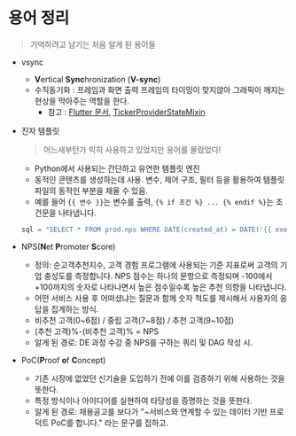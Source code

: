 # 용어 정리

> 기억하려고 남기는 처음 알게 된 용어들

- vsync
  - **V**ertical **Sync**hronization (**V-sync**)
  - 수직동기화 : 프레임과 화면 출력 프레임의 타이밍이 맞지않아 그래픽이 깨지는 현상을 막아주는 역할을 한다.
    - 참고 : [Flutter 문서](https://codelabs.developers.google.com/codelabs/flutter/#6), [TickerProviderStateMixin](https://docs.flutter.io/flutter/widgets/TickerProviderStateMixin-mixin.html)

- 진자 템플릿
  > 어느새부턴가 익히 사용하고 있었지만 용어를 몰랐었다!
  - Python에서 사용되는 간단하고 유연한 템플릿 엔진
  - 동적인 콘텐츠를 생성하는데 사용. 변수, 제어 구조, 필터 등을 활용하여 템플릿 파일의 동적인 부분을 채울 수 있음.
  - 예를 들어 `{{ 변수 }}`는 변수를 출력, `{% if 조건 %} ... {% endif %}`는 조건문을 나타냅니다.

  ```python
  sql = "SELECT * FROM prod.nps WHERE DATE(created_at) = DATE('{{ execution_date }}')"
  ```

- NPS(**N**et **P**romoter **S**core)
  - 정의: 순고객추천지수, 고객 경험 프로그램에 사용되는 기준 지표로써 고객의 기업 충성도를 측정합니다. NPS 점수는 하나의 문항으로 측정되며 -100에서 +100까지의 숫자로 나타나면서 높은 점수일수록 높은 추천 의향을 나타냅니다.
  - 어떤 서비스 사용 후 어떠셨냐는 질문과 함께 숫자 척도를 제시해서 사용자의 응답을 집계하는 방식.
  - 비추천 고객(0~6점) / 중립 고객(7~8점) / 추천 고객(9~10점)
  - (추천 고객)%-(비추천 고객)% = NPS
  - 알게 된 경로: DE 과정 수강 중 NPS를 구하는 쿼리 및 DAG 작성 시.

- PoC(**P**roof **o**f **C**oncept)
  -  기존 시장에 없었던 신기술을 도입하기 전에 이를 검증하기 위해 사용하는 것을 뜻한다.
  -  특정 방식이나 아이디어를 실현하여 타당성을 증명하는 것을 뜻한다.
  -  알게 된 경로: 채용공고를 보다가 "~서비스와 연계할 수 있는 데이터 기반 프로덕트 PoC를 합니다." 라는 문구를 접하고.
